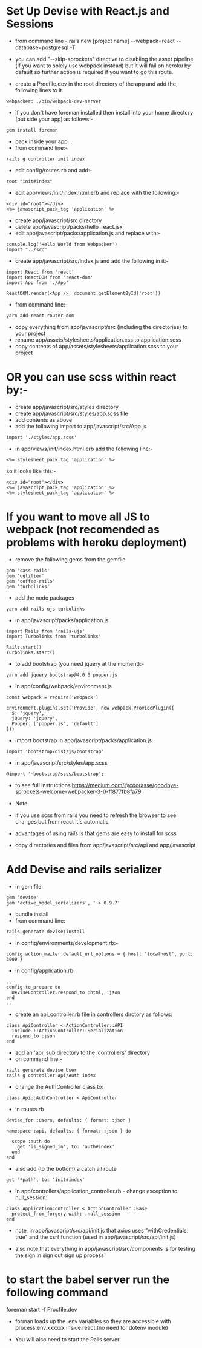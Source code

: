 # Set Up Devise with React.js and Sessions

- from command line - rails new [project name] --webpack=react --database=postgresql -T
- you can add "--skip-sprockets" directive to disabling the asset pipeline (if you want to solely use webpack 
instead) but it will fail on heroku by default so further action is required if you want to go this route.

- create a Procfile.dev in the root directory of the app and add the following lines to it.
```
webpacker: ./bin/webpack-dev-server
```
- if you don't have foreman installed then install into your home directory (out side your app) as follows:-
```
gem install foreman
```
- back inside your app...
- from command line:-
```
rails g controller init index
``` 
- edit config/routes.rb and add:-
```
root "init#index"
```
- edit app/views/init/index.html.erb and replace with the following:-
```
<div id="root"></div>
<%= javascript_pack_tag 'application' %>
```
- create app/javascript/src directory
- delete app/javascript/packs/hello_react.jsx
- edit app/javascript/packs/application.js and replace with:-
```
console.log('Hello World from Webpacker')
import "../src"
```
- create app/javascript/src/index.js and add the following in it:-
```
import React from 'react'
import ReactDOM from 'react-dom'
import App from './App'

ReactDOM.render(<App />, document.getElementById('root'))
```
- from command line:- 
```
yarn add react-router-dom
```
- copy everything from app/javascript/src (including the directories) to your project
- rename app/assets/stylesheets/application.css to application.scss
- copy contents of app/assets/stylesheets/application.scss to your project

# OR you can use scss within react by:-
- create app/javascript/src/styles directory
- create app/javascript/src/styles/app.scss file
- add contents as above
- add the following import to app/javascript/src/App.js
```
import './styles/app.scss'
```
- in app/views/init/index.html.erb add the following line:-
```
<%= stylesheet_pack_tag 'application' %>
``` 
so it looks like this:-
```
<div id="root"></div>
<%= javascript_pack_tag 'application' %>
<%= stylesheet_pack_tag 'application' %>
```

# If you want to move all JS to webpack (not recomended as problems with heroku deployment)
- remove the following gems from the gemfile
```
gem 'sass-rails'
gem 'uglifier'
gem 'coffee-rails'
gem 'turbolinks'
```
- add the node packages
```
yarn add rails-ujs turbolinks
```
- in app/javascript/packs/application.js
```
import Rails from 'rails-ujs'
import Turbolinks from 'turbolinks'

Rails.start()
Turbolinks.start()
```
- to add bootstrap (you need jquery at the moment):-
```
yarn add jquery bootstrap@4.0.0 popper.js
``` 
- in app/config/webpack/environment.js
```
const webpack = require('webpack')

environment.plugins.set('Provide', new webpack.ProvidePlugin({
  $: 'jquery',
  jQuery: 'jquery',
  Popper: ['popper.js', 'default']
}))
```
- import bootstrap in  app/javascript/packs/application.js
```
import 'bootstrap/dist/js/bootstrap'
```
- in app/javascript/src/styles/app.scss
```
@import '~bootstrap/scss/bootstrap';
```
- to see full instructions
https://medium.com/@coorasse/goodbye-sprockets-welcome-webpacker-3-0-ff877fb8fa79

- Note
- if you use scss from rails you need to refresh the browser to see changes but from react it's automatic
- advantages of using rails is that gems are easy to install for scss

- copy directories and files from app/javascript/src/api and app/javascript

# Add Devise and rails serializer
- in gem file:
 ```
gem 'devise' 
gem 'active_model_serializers', '~> 0.9.7'
 ```
 - bundle install
 - from command line:
```
rails generate devise:install
```
- in config/environments/development.rb:-
```
config.action_mailer.default_url_options = { host: 'localhost', port: 3000 }

```
- in config/application.rb
```
...
config.to_prepare do
  DeviseController.respond_to :html, :json
end
...
```
- create an api_controller.rb file in controllers dirctory as follows:
```
class ApiController < ActionController::API
  include ::ActionController::Serialization
  respond_to :json
end
``` 
- add an 'api' sub directory to the 'controllers' directory
- on command line:-
```
rails generate devise User
rails g controller api/Auth index
```
- change the AuthController class to:
```
class Api::AuthController < ApiController
```
- in routes.rb
```
devise_for :users, defaults: { format: :json }

namespace :api, defaults: { format: :json } do

  scope :auth do
    get 'is_signed_in', to: 'auth#index'
  end
end
```
- also add (to the bottom) a catch all route
```
get '*path', to: 'init#index'
```
- in app/controllers/application_controller.rb - change exception to null_session:
```
class ApplicationController < ActionController::Base
  protect_from_forgery with: :null_session
end
```

- note, in app/javascript/src/api/init.js that axios uses "withCredentials: true" and the csrf function (used in 
app/javascript/src/api/init.js)

- also note that everything in app/javascript/src/components is for testing the sign in sign out sign up process
 
# to start the babel server run the following command

foreman start -f Procfile.dev

- forman loads up the .env variables so they are accessible with process.env.xxxxxx inside react (no need for dotenv 
module)

- You will also need to start the Rails server